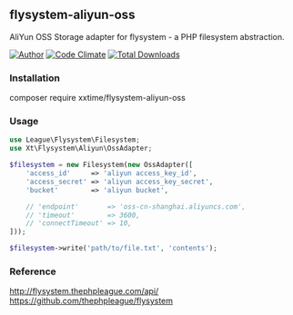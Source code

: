 ## flysystem-aliyun-oss 
AliYun OSS Storage adapter for flysystem - a PHP filesystem abstraction.  

[![Author](http://img.shields.io/badge/author-@Joe-blue.svg?style=flat-square)](https://www.xxtime.com)
[![Code Climate](https://codeclimate.com/github/xxtime/flysystem-aliyun-oss/badges/gpa.svg)](https://codeclimate.com/github/xxtime/flysystem-aliyun-oss)
[![Total Downloads](https://img.shields.io/packagist/dt/xxtime/flysystem-aliyun-oss.svg?style=flat-square)](https://packagist.org/packages/xxtime/flysystem-aliyun-oss)

### Installation
composer require xxtime/flysystem-aliyun-oss

### Usage

```php
use League\Flysystem\Filesystem;
use Xt\Flysystem\Aliyun\OssAdapter;

$filesystem = new Filesystem(new OssAdapter([
    'access_id'     => 'aliyun access_key_id',
    'access_secret' => 'aliyun access_key_secret',
    'bucket'        => 'aliyun bucket',

    // 'endpoint'       => 'oss-cn-shanghai.aliyuncs.com',
    // 'timeout'        => 3600,
    // 'connectTimeout' => 10,
]));

$filesystem->write('path/to/file.txt', 'contents');
```

### Reference
http://flysystem.thephpleague.com/api/  
https://github.com/thephpleague/flysystem  